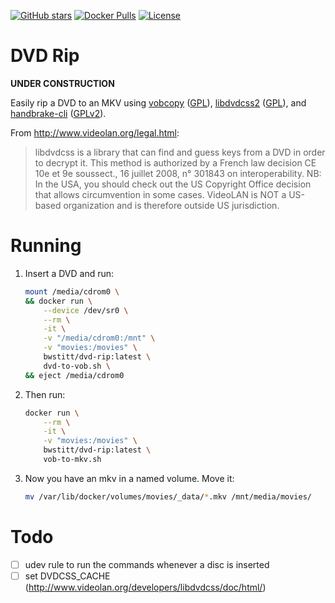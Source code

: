 [![GitHub stars](https://img.shields.io/github/stars/WyseNynja/dockerfile-dvd-rip.svg?style=social)](https://github.com/WyseNynja/dockerfile-dvd-rip)
[![Docker Pulls](https://img.shields.io/docker/pulls/bwstitt/dvd-rip.svg)](https://hub.docker.com/r/bwstitt/dvd-rip/)
[![License](https://img.shields.io/github/license/WyseNynja/dockerfile-dvd-rip.svg)](https://raw.githubusercontent.com/WyseNynja/dockerfile-dvd-rip/master/LICENSE)

# DVD Rip

**UNDER CONSTRUCTION**

Easily rip a DVD to an MKV using [vobcopy](http://vobcopy.org/projects/c/c.shtml) ([GPL](https://www.gnu.org/licenses/gpl-3.0.en.html)), [libdvdcss2](http://www.videolan.org/developers/libdvdcss/doc/html/) ([GPL](https://www.gnu.org/licenses/gpl-3.0.en.html)), and [handbrake-cli](https://handbrake.fr) ([GPLv2](https://raw.githubusercontent.com/HandBrake/HandBrake/master/LICENSE)).

From http://www.videolan.org/legal.html:

> libdvdcss is a library that can find and guess keys from a DVD in order to decrypt it.
This method is authorized by a French law decision CE 10e et 9e sous­sect., 16 juillet 2008, n° 301843 on interoperability.
> NB: In the USA, you should check out the US Copyright Office decision that allows circumvention in some cases.
> VideoLAN is NOT a US-based organization and is therefore outside US jurisdiction.


# Running

1. Insert a DVD and run:

    ```bash
    mount /media/cdrom0 \
    && docker run \
        --device /dev/sr0 \
        --rm \
        -it \
        -v "/media/cdrom0:/mnt" \
        -v "movies:/movies" \
        bwstitt/dvd-rip:latest \
        dvd-to-vob.sh \
    && eject /media/cdrom0
    ```

2. Then run:

    ```bash
    docker run \
        --rm \
        -it \
        -v "movies:/movies" \
        bwstitt/dvd-rip:latest \
        vob-to-mkv.sh
    ```

3. Now you have an mkv in a named volume. Move it:

    ```bash
    mv /var/lib/docker/volumes/movies/_data/*.mkv /mnt/media/movies/
    ```


# Todo

* [ ] udev rule to run the commands whenever a disc is inserted
* [ ] set DVDCSS_CACHE (http://www.videolan.org/developers/libdvdcss/doc/html/)
